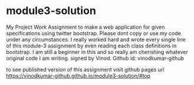 # module3-solution
My Project Work Assignment to make a web application for given specifications using  twitter bootstrap.
Please dont copy or use my code under any circumstances.
I really worked hard and wrote every single line of this module-3 assignment by even reading each class definitions in bootstrap. 
I am still a beginner in this and so really am cherishing whatever original code I am writing. 
signed by Vinod. Github id: vinodkumar-github



to see published version of this assignment 
visit github pages url https://vinodkumar-github.github.io/module3-solution/#top
